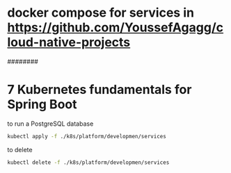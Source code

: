 # docker compose for services in https://github.com/YoussefAgagg/cloud-native-projects
########
# 7 Kubernetes fundamentals for Spring Boot
to run a PostgreSQL database
```bash
kubectl apply -f ./k8s/platform/developmen/services
```
to delete
```bash
kubectl delete -f ./k8s/platform/developmen/services
```